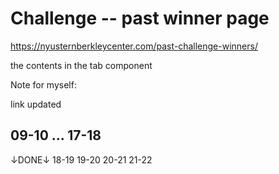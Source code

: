 # Challenge -- past winner page
https://nyusternberkleycenter.com/past-challenge-winners/

the contents in the tab component

Note for myself:

link updated

09-10
...
17-18
------------
↓DONE↓
18-19
19-20
20-21
21-22